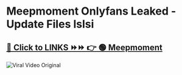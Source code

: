 
 # Meepmoment Onlyfans Leaked - Update Files lslsi

## <h2><a href="https://clipsfans.com/Meepmoment&ref=git">🔗 Click to LINKS ⏩⏩ 👉 🟢 Meepmoment </a></h2>

<a href="https://clipsfans.com/Meepmoment&ref=git" rel="nofollow" data-target="animated-image.originalLink"><img src="https://i.ibb.co.com/xMMVF88/686577567.gif" alt="Viral Video Original" style="max-width: 100%; display: inline-block;" data-target="animated-image.originalImage"></a>


